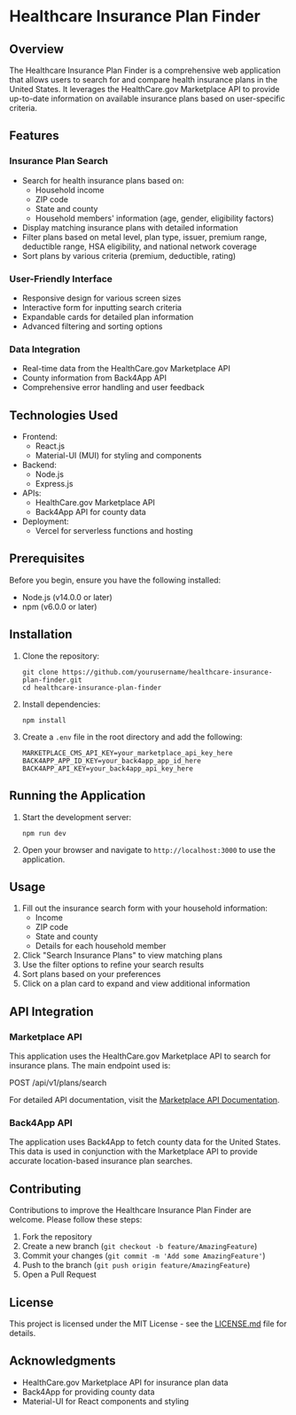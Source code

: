 # Healthcare Insurance Plan Finder

## Overview

The Healthcare Insurance Plan Finder is a comprehensive web application that allows users to search for and compare health insurance plans in the United States. It leverages the HealthCare.gov Marketplace API to provide up-to-date information on available insurance plans based on user-specific criteria.

## Features

### Insurance Plan Search
- Search for health insurance plans based on:
  - Household income
  - ZIP code
  - State and county
  - Household members' information (age, gender, eligibility factors)
- Display matching insurance plans with detailed information
- Filter plans based on metal level, plan type, issuer, premium range, deductible range, HSA eligibility, and national network coverage
- Sort plans by various criteria (premium, deductible, rating)

### User-Friendly Interface
- Responsive design for various screen sizes
- Interactive form for inputting search criteria
- Expandable cards for detailed plan information
- Advanced filtering and sorting options

### Data Integration
- Real-time data from the HealthCare.gov Marketplace API
- County information from Back4App API
- Comprehensive error handling and user feedback

## Technologies Used

- Frontend:
  - React.js
  - Material-UI (MUI) for styling and components
- Backend:
  - Node.js
  - Express.js
- APIs:
  - HealthCare.gov Marketplace API
  - Back4App API for county data
- Deployment:
  - Vercel for serverless functions and hosting

## Prerequisites

Before you begin, ensure you have the following installed:
- Node.js (v14.0.0 or later)
- npm (v6.0.0 or later)

## Installation

1. Clone the repository:
   ```
   git clone https://github.com/yourusername/healthcare-insurance-plan-finder.git
   cd healthcare-insurance-plan-finder
   ```

2. Install dependencies:
   ```
   npm install
   ```

3. Create a `.env` file in the root directory and add the following:
   ```
   MARKETPLACE_CMS_API_KEY=your_marketplace_api_key_here
   BACK4APP_APP_ID_KEY=your_back4app_app_id_here
   BACK4APP_API_KEY=your_back4app_api_key_here
   ```

## Running the Application

1. Start the development server:
   ```
   npm run dev
   ```

2. Open your browser and navigate to `http://localhost:3000` to use the application.

## Usage

1. Fill out the insurance search form with your household information:
   - Income
   - ZIP code
   - State and county
   - Details for each household member
2. Click "Search Insurance Plans" to view matching plans
3. Use the filter options to refine your search results
4. Sort plans based on your preferences
5. Click on a plan card to expand and view additional information

## API Integration

### Marketplace API

This application uses the HealthCare.gov Marketplace API to search for insurance plans. The main endpoint used is:

POST /api/v1/plans/search

For detailed API documentation, visit the [Marketplace API Documentation](https://marketplace.api.healthcare.gov/api-docs/).

### Back4App API

The application uses Back4App to fetch county data for the United States. This data is used in conjunction with the Marketplace API to provide accurate location-based insurance plan searches.

## Contributing

Contributions to improve the Healthcare Insurance Plan Finder are welcome. Please follow these steps:

1. Fork the repository
2. Create a new branch (`git checkout -b feature/AmazingFeature`)
3. Commit your changes (`git commit -m 'Add some AmazingFeature'`)
4. Push to the branch (`git push origin feature/AmazingFeature`)
5. Open a Pull Request

## License

This project is licensed under the MIT License - see the [LICENSE.md](LICENSE.md) file for details.

## Acknowledgments

- HealthCare.gov Marketplace API for insurance plan data
- Back4App for providing county data
- Material-UI for React components and styling
